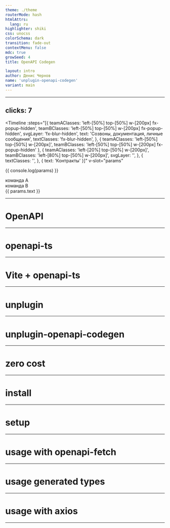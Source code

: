```yaml
---
theme: ./theme
routerMode: hash
htmlAttrs:
  lang: ru
highlighter: shiki
css: unocss
colorSchema: dark
transition: fade-out
contextMenu: false
mdc: true
growSeed: 4
title: OpenAPI Codegen

layout: intro
author: Денис Чернов
name: 'unplugin-openapi-codegen'
variant: main
---
```


---
clicks: 7
---

<Timeline
  :steps="[{
    teamAClasses: 'left-[50%] top-[50%] w-[200px] fx-popup-hidden',
    teamBClasses: 'left-[50%] top-[50%] w-[200px] fx-popup-hidden',
    svgLayer: 'fx-blur-hidden',
    text: 'Созвоны, документация, личные сообщения',
    textClasses: 'fx-blur-hidden',
  }, {
    teamAClasses: 'left-[50%] top-[50%] w-[200px]',
    teamBClasses: 'left-[50%] top-[50%] w-[200px] fx-popup-hidden'
  }, {
    teamAClasses: 'left-[20%] top-[50%] w-[200px]',
    teamBClasses: 'left-[80%] top-[50%] w-[200px]',
    svgLayer: '',
  }, {
    textClasses: '',
  }, {
    text: 'Контракты'
  }]"
  v-slot="params"
>
  {{ console.log(params) }}

<div
  class="bg-green-500/20 figure circle aspect-square vclick-custom vclick-popup"
  :class="params.teamAClasses"
>команда A</div>

<div
  class="bg-blue-500/20 figure circle aspect-square vclick-custom vclick-popup"
  :class="params.teamBClasses"
>команда B</div>

<SvgLayer :class="params.svgLayer">
  <SvgArrow :start="{ x: 180, y: 258 }" :end="{ x: 605, y: 258 }" :power="-0.2" />
  <SvgArrow :start="{ x: 615, y: 288 }" :end="{ x: 190, y: 288 }" :power="-0.2" />
</SvgLayer>

<div :class="params.textClasses" class="text-[14px] figure text-shadow-xl left-[490px] top-[273px]"> {{ params.text }} </div>

</Timeline>

---

# OpenAPI

---

# openapi-ts

---

# Vite + openapi-ts

---

# unplugin

---

# unplugin-openapi-codegen

---

# zero cost

---

# install

---

# setup

---

# usage with openapi-fetch

---

# usage generated types

---

# usage with axios

---
